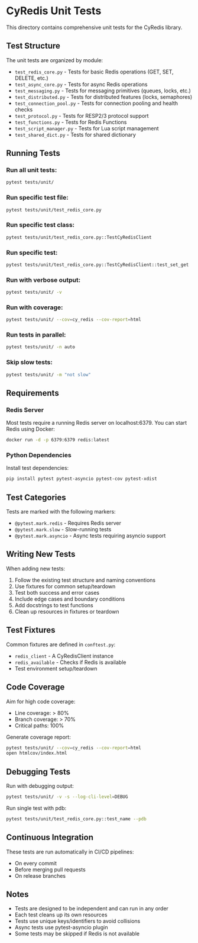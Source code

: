 # CyRedis Unit Tests

This directory contains comprehensive unit tests for the CyRedis library.

## Test Structure

The unit tests are organized by module:

- `test_redis_core.py` - Tests for basic Redis operations (GET, SET, DELETE, etc.)
- `test_async_core.py` - Tests for async Redis operations
- `test_messaging.py` - Tests for messaging primitives (queues, locks, etc.)
- `test_distributed.py` - Tests for distributed features (locks, semaphores)
- `test_connection_pool.py` - Tests for connection pooling and health checks
- `test_protocol.py` - Tests for RESP2/3 protocol support
- `test_functions.py` - Tests for Redis Functions
- `test_script_manager.py` - Tests for Lua script management
- `test_shared_dict.py` - Tests for shared dictionary

## Running Tests

### Run all unit tests:
```bash
pytest tests/unit/
```

### Run specific test file:
```bash
pytest tests/unit/test_redis_core.py
```

### Run specific test class:
```bash
pytest tests/unit/test_redis_core.py::TestCyRedisClient
```

### Run specific test:
```bash
pytest tests/unit/test_redis_core.py::TestCyRedisClient::test_set_get
```

### Run with verbose output:
```bash
pytest tests/unit/ -v
```

### Run with coverage:
```bash
pytest tests/unit/ --cov=cy_redis --cov-report=html
```

### Run tests in parallel:
```bash
pytest tests/unit/ -n auto
```

### Skip slow tests:
```bash
pytest tests/unit/ -m "not slow"
```

## Requirements

### Redis Server
Most tests require a running Redis server on localhost:6379. You can start Redis using Docker:

```bash
docker run -d -p 6379:6379 redis:latest
```

### Python Dependencies
Install test dependencies:

```bash
pip install pytest pytest-asyncio pytest-cov pytest-xdist
```

## Test Categories

Tests are marked with the following markers:

- `@pytest.mark.redis` - Requires Redis server
- `@pytest.mark.slow` - Slow-running tests
- `@pytest.mark.asyncio` - Async tests requiring asyncio support

## Writing New Tests

When adding new tests:

1. Follow the existing test structure and naming conventions
2. Use fixtures for common setup/teardown
3. Test both success and error cases
4. Include edge cases and boundary conditions
5. Add docstrings to test functions
6. Clean up resources in fixtures or teardown

## Test Fixtures

Common fixtures are defined in `conftest.py`:

- `redis_client` - A CyRedisClient instance
- `redis_available` - Checks if Redis is available
- Test environment setup/teardown

## Code Coverage

Aim for high code coverage:

- Line coverage: > 80%
- Branch coverage: > 70%
- Critical paths: 100%

Generate coverage report:
```bash
pytest tests/unit/ --cov=cy_redis --cov-report=html
open htmlcov/index.html
```

## Debugging Tests

Run with debugging output:
```bash
pytest tests/unit/ -v -s --log-cli-level=DEBUG
```

Run single test with pdb:
```bash
pytest tests/unit/test_redis_core.py::test_name --pdb
```

## Continuous Integration

These tests are run automatically in CI/CD pipelines:
- On every commit
- Before merging pull requests
- On release branches

## Notes

- Tests are designed to be independent and can run in any order
- Each test cleans up its own resources
- Tests use unique keys/identifiers to avoid collisions
- Async tests use pytest-asyncio plugin
- Some tests may be skipped if Redis is not available
